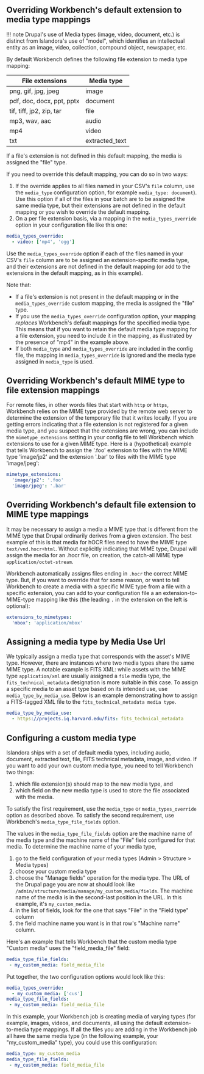 ## Overriding Workbench's default extension to media type mappings

!!! note
    Drupal's use of Media types (image, video, document, etc.) is distinct from Islandora's use of "model", which identifies an intellectual entity as an image, video, collection, compound object, newspaper, etc.

By default Workbench defines the following file extension to media type mapping:

| File extensions | Media type |
| --- | --- |
| png, gif, jpg, jpeg | image |
| pdf, doc, docx, ppt, pptx | document |
| tif, tiff, jp2, zip, tar | file |
| mp3, wav, aac | audio |
| mp4 | video |
| txt | extracted_text |

If a file's extension is not defined in this default mapping, the media is assigned the "file" type.

If you need to override this default mapping, you can do so in two ways:

1. If the override applies to all files named in your CSV's `file` column, use the `media_type` configuration option, for example `media_type: document`). Use this option if all of the files in your batch are to be assigned the same media type, but their extensions are not defined in the default mapping or you wish to override the default mapping.
1. On a per file extension basis, via a mapping in the `media_types_override` option in your configuration file like this one:

```yaml
media_types_override:
  - video: ['mp4', 'ogg']
```
   Use the `media_types_override` option if each of the files named in your CSV's `file` column are to be assigned an extension-specific media type, and their extensions are not defined in the default mapping (or add to the extensions in the default mapping, as in this example).

Note that:

* If a file's extension is not present in the default mapping or in the `media_types_override` custom mapping, the media is assigned the "file" type.
* If you use the `media_types_override` configuration option, your mapping *replaces* Workbench's default mappings for the specified media type. This means that if you want to retain the default media type mapping for a file extension, you need to include it in the mapping, as illustrated by the presence of "mp4" in the example above.
* If both `media_type` and `media_types_override` are included in the config file, the mapping in `media_types_override` is ignored and the media type assigned in `media_type` is used.

## Overriding Workbench's default MIME type to file extension mappings

For remote files, in other words files that start with `http` or `https`, Workbench relies on the MIME type provided by the remote web server to determine the extension of the temporary file that it writes locally. If you are getting errors indicating that a file extension is not registered for a given media type, and you suspect that the extensions are wrong, you can include the `mimetype_extensions` setting in your config file to tell Workbench which extensions to use for a given MIME type. Here is a (hypothetical) example that tells Workbench to assign the '.foo' extension to files with the MIME type 'image/jp2' and the extension '.bar' to files with the MIME type 'image/jpeg':

```yaml
mimetype_extensions:
  'image/jp2': '.foo'
  'image/jpeg': '.bar'
```

## Overriding Workbench's default file extension to MIME type mappings

It may be necessary to assign a media a MIME type that is different from the MIME type that Drupal ordinarily derives from a given extension. The best example of this is that media for hOCR files need to have the MIME type `text/vnd.hocr+html`. Without explicitly indicating that MIME type, Drupal will assign the media for an .hocr file, on creation, the catch-all MIME type `application/octet-stream`.

Workbench automatically assigns files ending in `.hocr` the correct MIME type. But, if you want to override that for some reason, or want to tell Workbench to create a media with a specific MIME type from a file with a specific extension, you can add to your configuration file a an extension-to-MIME-type mapping like this (the leading `.` in the extension on the left is optional):

```yaml
extensions_to_mimetypes:
  'mbox': 'application/mbox'
```

## Assigning a media type by Media Use Url

We typically assign a media type that corresponds with the asset's MIME type. However, there are instances where two media types share the same MIME type. A notable example is FITS XML: while assets with the MIME type `application/xml` are usually assigned a `file` media type, the `fits_technical_metadata` designation is more suitable in this case. To assign a specific media to an asset type based on its intended use, use `media_type_by_media_use`. Below is an example demonstrating how to assign a FITS-tagged XML file to the `fits_technical_metadata media type`.

```yaml
media_type_by_media_use:
  - https://projects.iq.harvard.edu/fits: fits_technical_metadata
```

## Configuring a custom media type

Islandora ships with a set of default media types, including audio, document, extracted text, file, FITS technical metadata, image, and video. If you want to add your own custom media type, you need to tell Workbench two things:

1. which file extension(s) should map to the new media type, and
1. which field on the new media type is used to store the file associated with the media.

To satisfy the first requirement, use the `media_type` or `media_types_override` option as described above. To satisfy the second requirement, use Workbench's `media_type_file_fields` option.

The values in the `media_type_file_fields` option are the machine name of the media type and the machine name of the "File" field configured for that media. To determine the machine name of your media type,

1. go to the field configuration of your media types (Admin > Structure > Media types)
1. choose your custom media type
1. choose the "Manage fields" operation for the media type. The URL of the Drupal page you are now at should look like `/admin/structure/media/manage/my_custom_media/fields`. The machine name of the media is in the second-last position in the URL. In this example, it's `my_custom_media`.
1. in the list of fields, look for the one that says "File" in the "Field type" column
1. the field machine name you want is in that row's "Machine name" column.

Here's an example that tells Workbench that the custom media type "Custom media" uses the "field_media_file" field:

```yaml
media_type_file_fields:
 - my_custom_media: field_media_file
```

Put together, the two configuration options would look like this:

```yaml
media_types_override:
  - my_custom_media: ['cus']
media_type_file_fields:
 - my_custom_media: field_media_file
```

In this example, your Workbench job is creating media of varying types (for example, images, videos, and documents, all using the default extension-to-media type mappings. If all the files you are adding in the Workbench job all have the same media type (in the following example, your "my_custom_media" type), you could use this configuration:

```yaml
media_type: my_custom_media
media_type_file_fields:
 - my_custom_media: field_media_file
```

